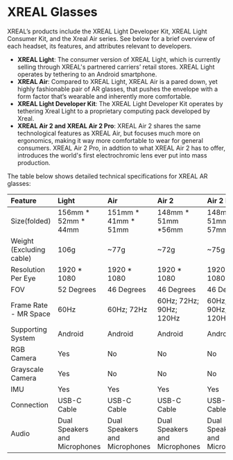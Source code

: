 # XREAL Glasses

XREAL’s products include the XREAL Light Developer Kit, XREAL Light Consumer Kit, and the Xreal Air series. See below for a brief overview of each headset, its features, and attributes relevant to developers.

- **XREAL Light**: The consumer version of XREAL Light, which is currently selling through XREAL's partnered carriers’ retail stores. XREAL Light operates by tethering to an Android smartphone.
- **XREAL Air**: Compared to XREAL Light, XREAL Air is a pared down, yet highly fashionable pair of AR glasses, that pushes the envelope with a form factor that’s wearable and inherently more comfortable.
- **XREAL Light Developer Kit**: The XREAL Light Developer Kit operates by tethering Xreal Light to a proprietary computing pack developed by Xreal.
- **XREAL Air 2 and XREAL Air 2 Pro**: XREAL Air 2 shares the same technological features as XREAL Air, but focuses much more on ergonomics, making it way more comfortable to wear for general consumers. XREAL Air 2 Pro, in addtion to what XREAL Air 2 has to offer, introduces the world's first electrochromic lens ever put into mass production.

The table below shows detailed technical specifications for XREAL AR glasses:



| Feature                  | Light                         | Air                           | Air 2                         | Air 2 Pro                     | Air 2 Ultra                   |
| :----------------------- | :---------------------------- | :---------------------------- | :---------------------------- | :---------------------------- | :---------------------------- |
| Size(folded)             | 156mm * 52mm * 44mm           | 151mm * 41mm * 51mm           | 148mm * 51mm *56mm            | 148mm * 51mm * 57mm           | 148.5mm *48mm *60mm           |
| Weight (Excluding cable) | 106g                          | ~77g                          | ~72g                          | ~75g                          | ~80g                          |
| Resolution Per Eye       | 1920 * 1080                   | 1920 * 1080                   | 1920 * 1080                   | 1920 * 1080                   | 1920 * 1080                   |
| FOV                      | 52 Degrees                    | 46 Degrees                    | 46 Degrees                    | 46 Degrees                    | 52 Degrees                    |
| Frame Rate - MR Space    | 60Hz                          | 60Hz; 72Hz                    | 60Hz; 72Hz; 90Hz; 120Hz       | 60Hz; 72Hz; 90Hz; 120Hz       | 60Hz; 72Hz; 90Hz; 120Hz       |
| Supporting System        | Android                       | Android                       | Android                       | Android                       | Android                       |
| RGB Camera               | Yes                           | No                            | No                            | No                            | No                            |
| Grayscale Camera         | Yes                           | No                            | No                            | No                            | Yes                           |
| IMU                      | Yes                           | Yes                           | Yes                           | Yes                           | Yes                           |
| Connection               | USB-C Cable                   | USB-C Cable                   | USB-C Cable                   | USB-C Cable                   | USB-C Cable                   |
| Audio                    | Dual Speakers and Microphones | Dual Speakers and Microphones | Dual Speakers and Microphones | Dual Speakers and Microphones | Dual Speakers and Microphones |
